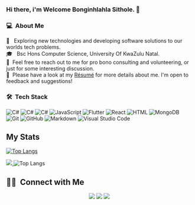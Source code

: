 ### Hi there, i'm Welcome Bonginhlahla Sithole. 👋

### 💻 &nbsp;About Me 

 🤔 &nbsp; Exploring new technologies and developing software solutions to our worlds tech problems.\
 🎓 &nbsp; Bsc Hons Computer Science, University Of KwaZulu Natal.\
 💬 &nbsp;Feel free to reach out to me for pro bono consulting and volunteering, or just for some interesting discussion.\
 📄 &nbsp;Please have a look at my [Résumé](https://sitholewb.github.io/my-resume) for more details about me. I'm open to feedback and suggestions!


### 🛠 &nbsp;Tech Stack

  ![C#](https://img.shields.io/badge/C%23-C--Sharp-brightgreen?style=flat&logo=csharp)
  ![C#](https://img.shields.io/badge/-.Net%20Framework-blue?style=flat&logo=csharp)
  ![C#](https://img.shields.io/badge/-.Net%20Core-007ACC?style=flat&logo=csharp)
  ![JavaScript](https://img.shields.io/badge/-JavaScript-333333?style=flat&logo=javascript)
  ![Flutter](https://img.shields.io/badge/-Flutter-333333?style=flutter&logo=flutter)
  ![React](https://img.shields.io/badge/-React-333333?style=flat&logo=react)
  ![HTML](https://img.shields.io/badge/-HTML-333333?style=flat&logo=HTML5)
  ![MongoDB](https://img.shields.io/badge/-MongoDB-333333?style=flat&logo=mongodb)
  ![Git](https://img.shields.io/badge/-Git-333333?style=flat&logo=git)
  ![GitHub](https://img.shields.io/badge/-GitHub-333333?style=flat&logo=github)
  ![Markdown](https://img.shields.io/badge/-Markdown-333333?style=flat&logo=markdown)
  ![Visual Studio Code](https://img.shields.io/badge/-Visual%20Studio%20Code-333333?style=flat&logo=visual-studio-code&logoColor=007ACC)


## My Stats
<p>

 <a href="https://github.com/sitholewb">
 <img src="https://github-readme-stats-eight-theta.vercel.app/api?username=sitholewb&show_icons=true&theme=algolia&include_all_commits=true&count_private=true" alt="Top Langs">

</a>
</p>
<p>

<a href="https://github.com/sitholewb">
<img src="https://github-readme-stats.vercel.app/api/top-langs/?username=sitholewb&langs_count=6&theme=dark" >
</a>
 <img src="https://github-readme-stackoverflow.vercel.app/?userID=5117174&layout=compact&theme=dark" alt="Top Langs">
</p>



##  🤝🏻 &nbsp;Connect with Me

<p align="center">
<a href="https://www.linkedin.com/in/sitholewb"><img src="https://img.shields.io/badge/-Welcome%20Sithole-0077B5?style=flat&logo=Linkedin&logoColor=white"/></a>
<a href="https://instagram.com/sitholewb"><img src="https://img.shields.io/badge/-%40sitholewb-E4405F?style=flat&logo=Instagram&logoColor=white"/></a>
<a href="https://facebook.com/sitholewb"><img src="https://img.shields.io/badge/-%40sitholewb-blue?style=flat&logo=Facebook&logoColor=white"/></a>

<!--
**cdthomp1/cdthomp1** is a ✨ _special_ ✨ repository because its `README.md` (this file) appears on your GitHub profile.


